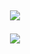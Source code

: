 <h2 align="center">
<img src=https://lanyard-profile-readme.vercel.app/api/452822590583603210?theme=black&bg=151555&animated=false&hideDiscrim=false&borderRadius=28px&idleMessage=Probably%20doing%20something%20else">

<p align="center">
<img src="https://github-readme-stats.vercel.app/api?username=itsmat&&show_icons=true&title_color=ffffff&icon_color=bb2acf&text_color=daf7dc&bg_color=151555">
</p>

<!---<img src="https://discord.c99.nl/widget/theme-1/452822590583603210.png">--->

<!---
itsmat/itsmat is a ✨ special ✨ repository because its `README.md` (this file) appears on your GitHub profile.
You can click the Preview link to take a look at your changes.
--->
